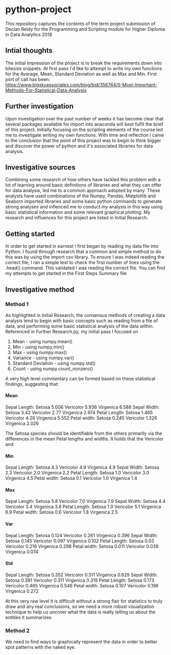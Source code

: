 # python-project
This repository captures the contents of the term project submission of  Declan Reidy for the Programming and Scripting module for Higher Diploma in Data Analytics 2018

## Intial thoughts
The initial impression of the project is to break the requirements down into bitesize snippets. At first pass I'd like to attempt to write my own functions for the Average, Mean, Standard Deviation as well as Max and Min. First port of call has been: https://www.bigskyassociates.com/blog/bid/356764/5-Most-Important-Methods-For-Statistical-Data-Analysis

## Further investigation
Upon investigation over the past number of weeks it has become clear that several packages available for import into anaconda will best fulfil the brief of this project. Initially focusing on the scripting elements of the course led me to investigate writing my own functions. With time and reflection I came to the conclusion that the point of this project was to begin to think bigger and discover the power of python and it's associated libraries for data analysis.

## Investigative sources
Combining some research of how others have tackled this problem with a lot of learning around basic definitions of libraries and what they can offer for data analysis, led me to a common approach adopted by many. These analysts have used combinations of the Numpy, Pandas, Matplotlib and Seaborn imported libraries and some basic python commands to generate strong analyses and inflenced me to conduct my analysis in this way using basic statistical information and some relevant graphical plotting. My research and influences for this project are listed in Initial Research.

## Getting started
In order to get started in earnest I first began by reading my data file into Python. I found through research that a common and simple method to do this was by using the import csv library. To ensure I was indeed reading the correct file, I ran a simple test to check the first number of lines using the .head() command. This validated I was reading the correct file. You can find my attempts to get started in the First Steps Summary file

## Investigative method

### Method 1
As highlighted in Initial Research, the consensus methods of creating a data analysis tend to begin with basic concepts such as reading from a file of data, and performing some basic statistical analysis of the data within. Referenced in Further Research.py, my initial pass I focused on
1. Mean - using numpy.mean()
2. Min - using numpy.min()
3. Max - using numpy.max()
4. Variance - using numpy.var()
5. Standard Deviation - using numpy.std()
6. Count - using numpy.count_nonzero()

A very high level commentary can be formed based on these statistical findings, suggesting that:

#### Mean
Sepal Length: Setosa 5.006 Vericolor 5.936 Virgenica 6.588
Sepal Width: Setosa 3.42 Vericolor 2.77 Virgenica 2.974
Petal Length: Setosa 1.465 Vericolor 4.26 Virgenica 5.552
Petal width: Setosa 0.245 Vericolor 1.326 Virgenica 2.026

The Setosa species should be identifiable from the others primarily via the differences in the mean Petal lengths and widths. It holds that the Vericolor and 

#### Min
Sepal Length: Setosa 4.3 Vericolor 4.9 Virgenica 4.9
Sepal Width: Setosa 2.3 Vericolor 2.0 Virgenica 2.2
Petal Length: Setosa 1.0 Vericolor 3.0 Virgenica 4.5
Petal width: Setosa 0.1 Vericolor 1.0 Virgenica 1.4

#### Max
Sepal Length: Setosa 5.8 Vericolor 7.0 Virgenica 7.9
Sepal Width: Setosa 4.4 Vericolor 3.4 Virgenica 3.8
Petal Length: Setosa 1.9 Vericolor 5.1 Virgenica 6.9
Petal width: Setosa 0.6 Vericolor 1.8 Virgenica 2.5

#### Var
Sepal Length: Setosa 0.124 Vericolor 0.261 Virgenica 0.396
Sepal Width: Setosa 0.145 Vericolor 0.097 Virgenica 0.102
Petal Length: Setosa 0.03 Vericolor 0.216 Virgenica 0.298
Petal width: Setosa 0.011 Vericolor 0.038 Virgenica 0.074

#### Std
Sepal Length: Setosa 0.352 Vericolor 0.511 Virgenica 0.629
Sepal Width: Setosa 0.381 Vericolor 0.311 Virgenica 0.319
Petal Length: Setosa 0.173 Vericolor 0.465 Virgenica 0.546
Petal width: Setosa 0.107 Vericolor 0.196 Virgenica 0.272

At this very raw level it is difficult without a strong flair for statistics to truly draw and any real conclusions, so we need a more robust visualization technique to help us uncover what the data is really telling us about the entities it summarizes.

### Method 2
We need to find ways to graphically represent the data in order to better spot patterns with the naked eye.  
